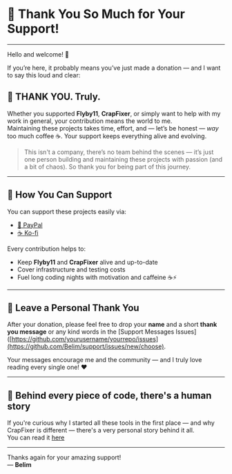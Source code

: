 # 🎉 Thank You So Much for Your Support!

---

Hello and welcome! 👋

If you’re here, it probably means you’ve just made a donation — and I want to say this loud and clear:

## 💛 THANK YOU. Truly.

Whether you supported **Flyby11**, **CrapFixer**, or simply want to help with my work in general, your contribution means the world to me.  
Maintaining these projects takes time, effort, and — let’s be honest — *way* too much coffee ☕. Your support keeps everything alive and evolving.

> This isn't a company, there’s no team behind the scenes — it’s just one person building and maintaining these projects with passion (and a bit of chaos).
> So thank you for being part of this journey.

---

## 🚀 How You Can Support

You can support these projects easily via:

- [💸 PayPal](https://www.paypal.com/donate/?hosted_button_id=M9DW4VNKH9ECQ)  
- [☕ Ko-fi](https://ko-fi.com/builtbybel)

Every contribution helps to:

- Keep **Flyby11** and **CrapFixer** alive and up-to-date  
- Cover infrastructure and testing costs  
- Fuel long coding nights with motivation and caffeine ☕⚡

---

## 🙏 Leave a Personal Thank You

After your donation, please feel free to drop your **name** and a short **thank you message** or any kind words in the [Support Messages Issues]([https://github.com/yourusername/yourrepo/issues](https://github.com/Belim/support/issues/new/choose).  

Your messages encourage me and the community — and I truly love reading every single one! ❤️

---

## 🎵 Behind every piece of code, there's a human story

If you're curious why I started all these tools in the first place — and why CrapFixer is different — there's a very personal story behind it all.  
You can read it [here](./STORY.md)

---

Thanks again for your amazing support!  
— **Belim**
